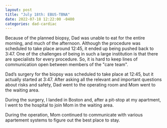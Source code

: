 ```yaml
---
layout: post
title: "July 18th: EBUS-TBNA"
date: 2022-07-18 12:22:00 -0400
categories: dad-cardiac
---
```


Because of the planned biopsy, Dad was unable to eat for the entire morning, and much of the afternoon. Although the procedure was scheduled to take place around 12:45, it ended up being pushed back to 3:47. One of the challenges of being in such a large institution is that there are specialists for every procedure. So, it is hard to keep lines of communication open between members of the "care team".

Dad’s surgery for the biopsy was scheduled to take place at 12:45, but it actually started at 3:47. After asking all the relevant and important questions about risks and safety, Dad went to the operating room and Mom went to the waiting area.

During the surgery, I landed in Boston and, after a pit-stop at my apartment, I went to the hospital to join Mom in the waiting area.

During the operation, Mom continued to communicate with various apartement systems to figure out the best place to stay. 

